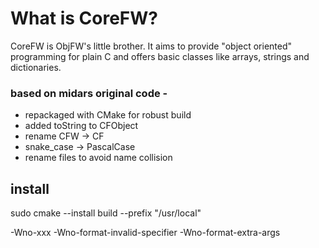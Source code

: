 What is CoreFW?
===============

CoreFW is ObjFW's little brother. It aims to provide "object oriented"
programming for plain C and offers basic classes like arrays, strings and
dictionaries.


### based on midars original code - 
* repackaged with CMake for robust build
* added toString to CFObject
* rename CFW -> CF
* snake_case -> PascalCase
* rename files to avoid name collision

## install
sudo cmake --install build --prefix "/usr/local"



-Wno-xxx
-Wno-format-invalid-specifier
-Wno-format-extra-args
